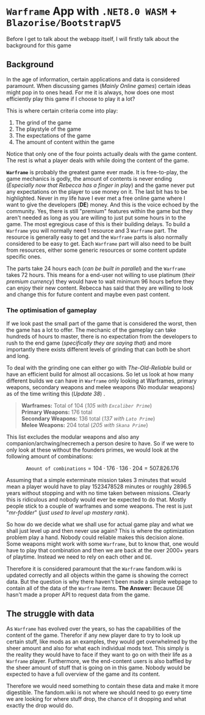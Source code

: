 # `Warframe` App with `.NET8.0 WASM` + `Blazorise/BootstrapV5`

Before I get to talk about the webapp itself, I will firstly talk about the background for this game

## Background

In the age of information, certain applications and data is considered paramount. When discussing games (*Mainly Online games*) certain ideas might pop in to ones head. For me it is always, how does one most efficiently play this game if I choose to play it a lot?

This is where certain criteria come into play:
1. The grind of the game
2. The playstyle of the game
3. The expectations of the game
4. The amount of content within the game

Notice that only one of the four points actually deals with the game content. The rest is what a player deals with while doing the content of the game.

**`Warframe`** is probably the greatest game ever made. It is free-to-play, the game mechanics is godly, the amount of contents is never ending (*Especially now that Rebecca has a finger in play*) and the game never put any expectations on the player to use money on it. The last bit has to be highlighted. Never in my life have I ever met a free online game where I want to give the developers (**DE**) money. And this is the voice echoed by the community. Yes, there is still "premium" features within the game but they aren't needed as long as you are willing to just put some hours in to the game. The most egregious case of this is their building delays. To build a `Warframe` you will normally need 1 resource and 3 `Warframe` part. The resource is generally easy to get and the `Warframe` parts is also normally considered to be easy to get. Each `Warframe` part will also need to be built from resources, either some generic resources or some content update specific ones.

The parts take 24 hours each (*can be built in parallel*) and the `Warframe` takes 72 hours. This means for a end-user not willing to use platinum (*their premium currency*) they would have to wait minimum 96 hours before they can enjoy their new content. Rebecca has said that they are willing to look and change this for future content and maybe even past content.

### The optimisation of gameplay

If we look past the small part of the game that is considered the worst, then the game has a lot to offer. The mechanic of the gameplay can take hundreds of hours to master, there is no expectation from the developers to rush to the end game (*specifically they are saying that*) and more importantly there exists different levels of grinding that can both be short and long.

To deal with the grinding one can either go with *The-Old-Reliable* build or have an efficient build for almost all occasions. So let us look at how many different builds we can have in `Warframe` only looking at Warframes, primary weapons, secondary weapons and melee weapons (No modular weapons) as of the time writing this (*Update 38*) .

> **Warframes:** Total of 104 (*105 with `Excaliber Prime`*)  
> **Primary Weapons:** 176 total  
> **Secondary Weapons:** 136 total (*137 with `Lato Prime`*)  
> **Melee Weapons:** 204 total  (*205 with `Skana Prime`*)  

This list excludes the modular weapons and also any companion/archwing/necremech a person desire to have. So if we were to only look at these without the founders primes, we would look at the following amount of combinations:

$$
\texttt{Amount of combinations}=104\cdot176\cdot136\cdot204=507.826.176
$$

Assuming that a simple exterminate mission takes 3 minutes that would mean a player would have to play $1523478528$ minutes or roughly $2896.5$ years without stopping and with no time taken between missions. Clearly this is ridiculous and nobody would ever be expected to do that. Mostly people stick to a couple of warframes and some weapons. The rest is just "*mr-fodder*" (*just used to level up mastery rank*).

So how do we decide what we shall use for actual game play and what we shall just level up and then never use again? This is where the optimization problem play a hand. Nobody could reliable makes this decision alone. Some weapons might work with some `Warframe`, but to know that, one would have to play that combination and then we are back at the over 2000+ years of playtime. Instead we need to rely on each other and `DE`.

Therefore it is considered paramount that the `Warframe` fandom.wiki is updated correctly and all objects within the game is showing the correct data. But the question is why there haven't been made a simple webpage to contain all of the data of the `Warframe` items. **The Answer:** Because DE hasn't made a proper API to request data from the game.

## The struggle with data

As `Warframe` has evolved over the years, so has the capabilities of the content of the game. Therefor if any new player dare to try to look up certain stuff, like mods as an examples, they would get overwhelmed by the sheer amount and also for what each individual mods text. This simply is the reality they would have to face if they want to go on with their life as a `Warframe` player. Furthermore, we the end-content users is also baffled by the sheer amount of stuff that is going on in this game. Nobody would be expected to have a full overview of the game and its content.

Therefore we would need something to contain these data and make it more digestible. The fandom.wiki is not where we should need to go every time we are looking for where stuff drop, the chance of it dropping and what exactly the drop would do.